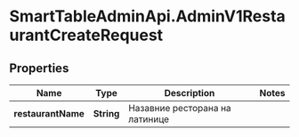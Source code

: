 # SmartTableAdminApi.AdminV1RestaurantCreateRequest

## Properties

Name | Type | Description | Notes
------------ | ------------- | ------------- | -------------
**restaurantName** | **String** | Назавние ресторана на латинице | 


